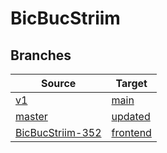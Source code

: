 # BicBucStriim

## Branches

| Source | Target |
|--------|--------|
| [v1](/mikespub-org/rvolz-BicBucStriim/tree/v1) | [main](/mikespub-org/rvolz-BicBucStriim/tree/main) |
| [master](/mikespub-org/rvolz-BicBucStriim/tree/master) | [updated](/mikespub-org/rvolz-BicBucStriim/tree/updated) |
| [BicBucStriim-352](/mikespub-org/rvolz-BicBucStriim/tree/BicBucStriim-352) | [frontend](/mikespub-org/rvolz-BicBucStriim/tree/frontend) |

